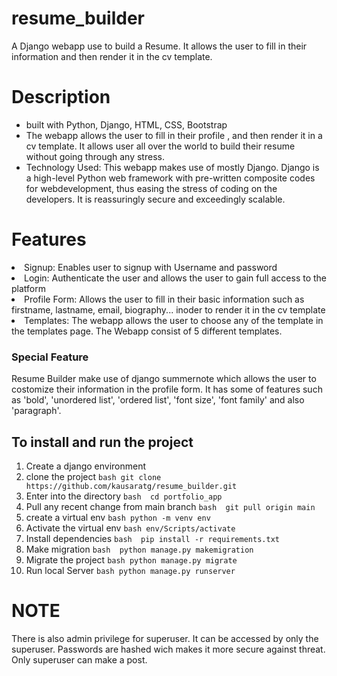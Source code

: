 # resume_builder
A Django webapp use to build a Resume. It allows the user to fill in their information and then render it in the cv template.
# Description
<ul>
<li>built with Python, Django, HTML, CSS, Bootstrap</li>
<li>The webapp allows the user to fill in their profile , and then render it in a cv template. It allows user all over the world to build their resume without going through any stress.</li>
<li>Technology Used: This webapp makes use of mostly Django. Django is a high-level Python web framework with pre-written composite codes for webdevelopment, thus easing the stress of coding on the developers. It is reassuringly secure and exceedingly scalable.</li>
</ul>

# Features
<li>Signup: Enables user to signup with Username and password</li>
<li>Login: Authenticate the user and allows the user to gain full access to the platform </li>
<li>Profile Form: Allows the user to fill in their basic information such as firstname, lastname, email, biography... inoder to render it in the cv template</li>
<li>Templates: The webapp allows the user to choose any of the template in the templates page. The Webapp consist of 5 different templates. </li>

### Special Feature
Resume Builder make use of django summernote which allows the user to costomize their information in the profile form. It has some of features such as 'bold', 'unordered list', 'ordered list', 'font size', 'font family' and also 'paragraph'.

## To install and run the project
1. Create a django environment 
2. clone the project             ```bash git clone https://github.com/kausaratg/resume_builder.git``` 
3.  Enter into the directory         ```bash  cd portfolio_app```
4.  Pull any recent change from main branch     ```bash  git pull origin main```
5.  create a virtual env   ```bash python -m venv env```
6. Activate the virtual env   ```bash env/Scripts/activate```
7. Install dependencies  ```bash  pip install -r requirements.txt```
8. Make migration    ```bash  python manage.py makemigration```
9. Migrate the project   ```bash python manage.py migrate```
10. Run local Server  ```bash python manage.py runserver```
# NOTE
There is also admin privilege for superuser. It can be accessed by only the superuser. Passwords are hashed wich makes it more secure against threat. Only superuser can make a post.
